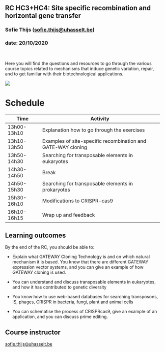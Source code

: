 ## RC HC3+HC4: Site specific recombination and horizontal gene transfer
### Sofie Thijs (sofie.thijs@uhasselt.be)
### date: 20/10/2020


&nbsp;
&nbsp;
&nbsp;


Here you will find the questions and resources to go through the various course topics related to mechanisms that induce genetic variation, repair, and to get familiar with their biotechnological applications.


![](http://www.australasianscience.com.au/sites/default/files/imagecache/article_main_image/DNA_evolution.jpg)</center>


# Schedule
| Time  | Activity |
| ------------- | ------------- |
| 13h00-13h10     | Explanation how to go through the exercises|
| 13h10-13h50   | Examples of site-specific recombination and GATE-WAY cloning|
| 13h50-14h30   | Searching for transposable elements in eukaryotes|
| 14h30-14h50   | Break  |
| 14h50-15h30   | Searching for transposable elements in prokaryotes|
| 15h30-16h10   | Modifications to CRISPR-cas9|
| 16h10-16h15   | Wrap up and feedback|

## Learning outcomes
By the end of the RC, you should be able to:  

- Explain what GATEWAY Cloning Technology is and on which natural mechanism it is based. You know that there are different GATEWAY expression vector systems, and you can give an example of how GATEWAY cloning is used.  

- You can understand and discuss transposable elements in eukaryotes, and how it has contributed to genetic diversity  

- You know how to use web-based databases for searching transposons, IS, phages, CRISPR in bacteria, fungi, plant and animal cells  

- You can schematise the process of CRISPRcas9, give an example of an application, and you can discuss prime editing.


## Course instructor
sofie.thijs@uhasselt.be
